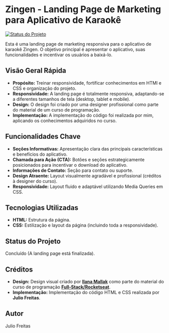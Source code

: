 # Zingen - Landing Page de Marketing para Aplicativo de Karaokê

[![Status do Projeto](https://img.shields.io/badge/Status-Concluído-brightgreen)](https://lp-zingen.vercel.app/)

Esta é uma landing page de marketing responsiva para o aplicativo de karaokê Zingen. O objetivo principal é apresentar o aplicativo, suas funcionalidades e incentivar os usuários a baixá-lo.

## Visão Geral Rápida

* **Propósito:** Treinar responsividade, fortificar conhecimentos em HTMl e CSS e organização do projeto.
* **Responsividade:** A landing page é totalmente responsiva, adaptando-se a diferentes tamanhos de tela (desktop, tablet e mobile).
* **Design:** O design foi criado por uma designer profissional como parte do material de um curso de programação.
* **Implementação:** A implementação do código foi realizada por mim, aplicando os conhecimentos adquiridos no curso.

## Funcionalidades Chave

* **Seções Informativas:** Apresentação clara das principais características e benefícios do aplicativo.
* **Chamada para Ação (CTA):** Botões e seções estrategicamente posicionados para incentivar o download do aplicativo.
* **Informações de Contato:** Seção para contato ou suporte.
* **Design Atraente:** Layout visualmente agradável e profissional (créditos à designer do curso).
* **Responsividade:** Layout fluido e adaptável utilizando Media Queries em CSS.

## Tecnologias Utilizadas

* **HTML:** Estrutura da página.
* **CSS:** Estilização e layout da página (incluindo toda a responsividade).

## Status do Projeto

Concluído (A landing page está finalizada).

## Créditos

* **Design:** Design visual criado por [**Ilana Mallak**](https://www.figma.com/@ilanamallak) como parte do material do curso de programação [**Full-Stack/Rocketseat**](https://app.rocketseat.com.br/journey/full-stack/overview).
* **Implementação:** Implementação do código HTML e CSS realizada por **Julio Freitas**.

## Autor

Julio Freitas
